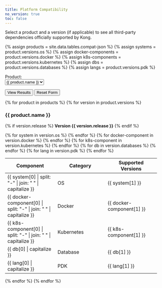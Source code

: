 ```yaml
---
title: Platform Compatibility
no_version: true
toc: false
---
```


Select a product and a version (if applicable) to see all third-party dependencies
officially supported by Kong.


<!-- ## Form logic
Only product is displayed on page load
Hide version form if product is not selected
If (product) has been selected AND only has ("current") version, hide version form


## View results button

If (product + version), show compatible
If (product + version == "current" ), show compatible
If (missing product or version from dropdown selection) then throw error OR have default values
If product or version is missing, show nothing OR show error

## Reset button
Clicking reset button resets form AND results
Revert to page load state, only product is displayed

-->

<!-- VARIABLES -->
{% assign products = site.data.tables.compat-json %}
{% assign systems = product.versions.os %}
{% assign docker-components = product.versions.docker %}
{% assign k8s-components = product.versions.kubernetes %}
{% assign dbs = product.versions.databases %}
{% assign langs = product.versions.pdk %}

<script>
  window.productCompatibility = {{ site.data.tables.compat-json | jsonify }}
</script>

<div class="compat-form">
<form name="compat-form" id="compat-form" action="/compat-dropdown">
  <div class="dropdown-label">Product:</div> <select class="product-dropdown" name="product" id="product-compat-dropdown">
    {% for product in products %}
    <option value="{{ product.slug }}">{{ product.name }}</option>
    {% endfor %}
    </select>
    <!-- grab the selected value and use this to determine which version dropdown to show -->
    <!-- add a version dropdown if there is a version for that product -->
    <br>
    <div id="version-selector" style="display:none">
    <div class="dropdown-label">Version: </div><select class="version-dropdown" name="version" id="version-compat-dropdown"></select>
    </div>
</form>

<button type="button" class="compat-button" onclick="getFormValues()">View Results</button>
<button type="button" class="compat-button" onclick="resetForm()">Reset Form</button>

</div>

<!-- ## Results
{:.compat-title} -->

<!-- Output of the product and version selector form -->

{% for product in products %}
{% for version in product.versions %}

<div class="results-table" id="{{ product.slug }}-{{ version.release | replace: '.', '_' }}">

<h3 class="compat-title" id="{{ product.name }}">{{ product.name }}</h3>

{% if version.release %}
<strong>Version {{ version.release }}</strong>
{% endif %}

<table class="compat-table">
  <thead>
    <th style="width: 33%"><b>Component</b></th>
    <th style="width: 33%"><b>Category</b></th>
    <th><b>Supported Versions</b></th>
  </thead>
  <tbody>
  {% for system in version.os %}
    <tr>
      <td>{{ system[0] | split: "-" | join: " " | capitalize }}</td>
      <td> OS </td>
      <td>{{ system[1] }}</td>
    </tr>
  {% endfor %}
  {% for docker-component in version.docker %}
    <tr>
      <td>{{ docker-component[0] | split: "-" | join: " " | capitalize }}</td>
      <td>Docker</td>
      <td>{{ docker-component[1] }}</td>
    </tr>
  {% endfor %}
  {% for k8s-component in version.kubernetes %}
    <tr>
      <td>{{ k8s-component[0] | split: "-" | join: " " | capitalize }}</td>
      <td>Kubernetes</td>
      <td>{{ k8s-component[1] }}</td>
    </tr>
  {% endfor %}
  {% for db in version.databases %}
    <tr>
      <td>{{ db[0] | capitalize }}</td>
      <td>Database</td>
      <td>{{ db[1] }}</td>
    </tr>
  {% endfor %}
  {% for lang in version.pdk %}
    <tr>
      <td>{{ lang[0] | capitalize }}</td>
      <td>PDK</td>
      <td>{{ lang[1] }}</td>
    </tr>
  {% endfor %}
  </tbody>
</table>
</div>

{% endfor %}
{% endfor %}

<!-- Test #2: Pulled all version content into lists with literals, then printed
the value for each item.

{% for product in products %}
<h3 id="{{ product.name }}">{{ product.name }}</h3>

{% for version in product.versions %}
<h4 id="{{ version.release }}">{{ version.release }}</h4>

<!-- OS compatibility

* Amazon Linux: {{ version.os.amazon-linux }}
* Centos: {{ version.os.centos }}
* RHEL: {{ version.os.rhel }}
* Debian: {{ version.os.debian }}

<!-- Docker compatibility
**Docker components**

* Docker Engine: {{ version.docker.docker-engine }}

<!-- PDK language compatibility
**PDKs**
* Javascript: {{ version.pdk.nodejs }}
* Go: {{ version.pdk.golang }}

<!-- Database compatibility
**Databases**
* PostgreSQL: {{ version.databases.postgres }}
* Cassandra: {{ version.databases.cassandra }}

<!-- Kubernetes/KIC compatibility
**Kubernetes**

* Kong Ingress Controller: {{ version.kubernetes.kong-ingress-controller }}

{% endfor %}
{% endfor %}

---

<!-- Test #1: Separate tables for each category

{% for product in products %}
<h3 id="{{ product.name }}">{{ product.name }}</h3>

{% for version in product.versions %}
<h4 id="{{ version.release }}">{{ version.release }}</h4>

<table style="width: 100%">
<thead>
  <th><b>Operating Systems</b></th>
  <th><b>Supported Versions</b></th>
</thead>
  <tbody>
  <tr>
    <td>Amazon Linux</td>
    <td style="text-align: center">
    {{ version.os.amazon-linux }}
    </td>
  </tr>
  <tr>
    <td>Centos</td>
    <td style="text-align: center">
      {{ version.os.centos }}
    </td>
  </tr>
  <tr>
    <td>RHEL</td>
    <td style="text-align: center">
      {{ version.os.rhel }}
    </td>
  </tr>
  <tr>
    <td>Debian</td>
    <td style="text-align: center">
      {{ version.os.debian }}
    </td>
  </tr>
  </tbody>
</table>

<table style="width: 80%">
<thead>
  <th><b>Docker Components</b></th>
  <th><b>Supported Versions</b></th>
</thead>
  <tbody>
  <tr>
  <td>Docker Engine</td>
  <td>{{ version.docker.docker-engine }}</td>
  </tr>
</tbody>
</table>

<table style="width: 80%">
<thead>
  <th><b>PDK Languages</b></th>
  <th><b>Supported Versions</b></th>
</thead>
  <tbody>
  <tr>
    <td>Javascript</td>
    <td style="text-align: center">
      {{ version.pdk.nodejs }}
    </td>
  </tr>
  <tr>
    <td>Go</td>
    <td style="text-align: center">
      {{ version.pdk.golang }}
    </td>
  </tr>
  </tbody>
  </table>

<table style="width: 80%">
<thead>
  <th><b>Databases</b></th>
  <th><b>Supported Versions</b></th>
</thead>
  <tbody>
  <tr>
    <td>PostgreSQL</td>
    <td style="text-align: center">
      {{ version.databases.postgres }}
    </td>
  </tr>
  <tr>
    <td>Cassandra</td>
    <td style="text-align: center">
      {{ version.databases.cassandra }}
    </td>
  </tr>

  </tbody>
  </table>

<table style="width: 80%">
<thead>
  <th><b>Kubernetes</b></th>
  <th><b>Supported Versions</b></th>
</thead>
  <tbody>
  <tr>
    <td>
      Kong Ingress Controller
    </td>
    <td style="text-align: center">
      {{ version.kubernetes.kic }}
    </td>
  </tr>

  </tbody>
  </table>

  {% endfor %}

  {% endfor %}


-->
